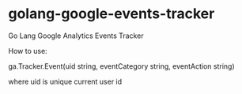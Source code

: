 # golang-google-events-tracker
Go Lang Google Analytics Events Tracker

How to use:

ga.Tracker.Event(uid string, eventCategory string, eventAction string)

where uid is unique current user id
